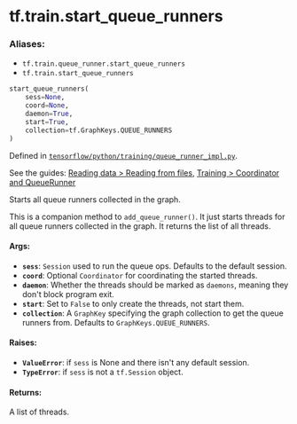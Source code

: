 <div itemscope itemtype="http://developers.google.com/ReferenceObject">
<meta itemprop="name" content="tf.train.start_queue_runners" />
</div>

# tf.train.start_queue_runners

### Aliases:

* `tf.train.queue_runner.start_queue_runners`
* `tf.train.start_queue_runners`

``` python
start_queue_runners(
    sess=None,
    coord=None,
    daemon=True,
    start=True,
    collection=tf.GraphKeys.QUEUE_RUNNERS
)
```



Defined in [`tensorflow/python/training/queue_runner_impl.py`](https://www.tensorflow.org/code/tensorflow/python/training/queue_runner_impl.py).

See the guides: [Reading data > Reading from files](../../../../api_guides/python/reading_data.md#Reading_from_files), [Training > Coordinator and QueueRunner](../../../../api_guides/python/train.md#Coordinator_and_QueueRunner)

Starts all queue runners collected in the graph.

This is a companion method to `add_queue_runner()`.  It just starts
threads for all queue runners collected in the graph.  It returns
the list of all threads.

#### Args:

* <b>`sess`</b>: `Session` used to run the queue ops.  Defaults to the
    default session.
* <b>`coord`</b>: Optional `Coordinator` for coordinating the started threads.
* <b>`daemon`</b>: Whether the threads should be marked as `daemons`, meaning
    they don't block program exit.
* <b>`start`</b>: Set to `False` to only create the threads, not start them.
* <b>`collection`</b>: A `GraphKey` specifying the graph collection to
    get the queue runners from.  Defaults to `GraphKeys.QUEUE_RUNNERS`.


#### Raises:

* <b>`ValueError`</b>: if `sess` is None and there isn't any default session.
* <b>`TypeError`</b>: if `sess` is not a `tf.Session` object.


#### Returns:

  A list of threads.
